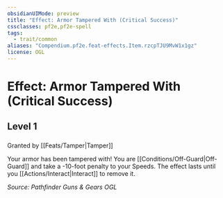 ```yaml
---
obsidianUIMode: preview
title: "Effect: Armor Tampered With (Critical Success)"
cssclasses: pf2e,pf2e-spell
tags:
  - trait/common
aliases: "Compendium.pf2e.feat-effects.Item.rzcpTJU9MvW1x1gz"
license: OGL
---
```

# Effect: Armor Tampered With (Critical Success)
## Level 1
### 






Granted by [[Feats/Tamper|Tamper]]

Your armor has been tampered with! You are [[Conditions/Off-Guard|Off-Guard]] and take a -10-foot penalty to your Speeds. The effect lasts until you [[Actions/Interact|Interact]] to remove it.

*Source: Pathfinder Guns & Gears*
*OGL*